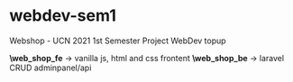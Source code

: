 # webdev-sem1
Webshop - UCN 2021 1st Semester Project WebDev topup


**\web_shop_fe** -> vanilla js, html and css frontent
**\web_shop_be** -> laravel CRUD adminpanel/api
